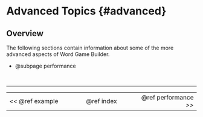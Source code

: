 Advanced Topics {#advanced}
===

## Overview
The following sections contain information about some of the more advanced aspects of Word Game Builder.

- @subpage performance

<br>

---
<table width=80% align=center><tr>
<td width=33% align=left><< @ref example</td>
<td width=34% align=center>@ref index</td>
<td width=33% align=right>@ref performance >></td>
</tr></table>